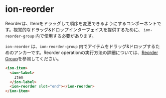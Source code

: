 # ion-reorder

Reorderは、Itemをドラッグして順序を変更できるようにするコンポーネントです。視覚的なドラッグ&ドロップインターフェイスを提供するために、 `ion-reorder-group` 内で使用する必要があります。

`ion-reorder` は、`ion-reorder-group` 内でアイテムをドラッグ&ドロップするためのアンカーです。Reorder operationの実行方法の詳細については、[Reorder Group](../reorder-group)を参照してください。

```html
<ion-item>
  <ion-label>
    Item
  </ion-label>
  <ion-reorder slot="end"></ion-reorder>
</ion-item>
```
